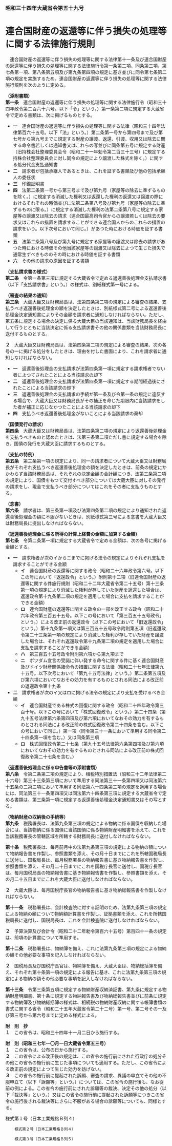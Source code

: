 ### 昭和三十四年大蔵省令第五十九号  
# 連合国財産の返還等に伴う損失の処理等に関する法律施行規則  
　連合国財産の返還等に伴う損失の処理等に関する法律第十一条及び連合国財産の返還等に伴う損失の処理等に関する法律施行令第一条第二項、同条第三項、第七条第一項、第八条第五項及び第九条第四項の規定に基き並びに同令第七条第二項の規定を実施するため、連合国財産の返還等に伴う損失の処理等に関する法律施行規則を次のように定める。  
  
**（添附書類）**  
**第一条**　連合国財産の返還等に伴う損失の処理等に関する法律施行令（昭和三十四年政令第二百六十六号。以下「令」という。）第一条第二項に規定する大蔵省令で定める書類は、次に掲げるものとする。  
* **一**　連合国財産の返還等に伴う損失の処理等に関する法律（昭和三十四年法律第百六十五号。以下「法」という。）第二条第一号から第四号まで及び第七号から第九号までに規定する財産の譲渡、返還、引渡、収用又は除去に関する命令書若しくは通知書又はこれらの写並びに同条第五号に規定する財産（旧持株会社整理委員会令（昭和二十一年勅令第二百三十三号）に規定する持株会社整理委員会に対し同令の規定により譲渡した株式を除く。）に関する処分代金支払通知書  
* **二**　請求者が包括承継人であるときは、これを証する書類及び他の包括承継人の委任状  
* **三**　印鑑証明書  
* **四**　法第二条第一号から第三号まで及び第九号（家屋等の除去に準ずるものを除く。）に規定する消滅した権利又は返還した権利の返還又は譲渡の際におけるそれぞれの時価並びに法第二条第八号及び第九号（家屋等の除去に準ずるものに限る。）に規定する消滅した権利の法第二条第八号に規定する家屋等の譲渡又は除去の請求（連合国最高司令官からの譲渡若しくは除去の要求又はこれらの措置を請求することができる連合国人からのこれらの措置の請求をいう。以下次号において同じ。）があつた時における時価を証する書類  
* **五**　法第二条第八号及び第九号に規定する家屋等の譲渡又は除去の請求があつた時における時価その他当該家屋等の譲渡又は除去によつて生じた損失で通常生ずべきもののその時における時価を証する書類  
* **六**　その他の請求の原因を証する書類  
  
**（支払請求書の様式）**  
**第二条**　令第一条第三項に規定する大蔵省令で定める返還善後処理金支払請求書（以下「支払請求書」という。）の様式は、別紙様式第一号による。  
  
**（審査の結果の通知）**  
**第三条**　大蔵大臣又は財務局長は、法第四条第二項の規定による審査の結果、支払うべき返還善後処理金の額を決定したときは、別紙様式第二号による返還善後処理金決定通知書によりその金額を請求者に通知しなければならない。ただし、第五条に規定する場合の決定に係る大蔵大臣の当該通知は、当該財務局長を経由して行うとともに当該決定に係る支払請求書その他の関係書類を当該財務局長に送付するものとする。  
  
**２**　大蔵大臣又は財務局長は、法第四条第二項の規定による審査の結果、次の各号の一に掲げる処分をしたときは、理由を付した書面により、これを請求者に通知しなければならない。  
* **一**　返還善後処理金の支払請求が法第四条第一項に規定する請求権者でない者によつてされたことによる当該請求の却下  
* **二**　返還善後処理金の支払請求が法第四条第一項に規定する期間経過後にされたことによる当該請求の却下  
* **三**　返還善後処理金の支払請求の手続が第一条及び令第一条の規定に違反する場合で、大蔵大臣又は財務局長がその補正を命じた期限内に当該請求をした者が補正に応じなかつたことによる当該請求の却下  
* **四**　支払うべき返還善後処理金がないことによる当該請求の棄却  
  
**（国債発行の請求）**  
**第四条**　大蔵大臣又は財務局長は、法第四条第二項の規定により返還善後処理金を支払うべきものと認めたときは、法第三条第二項ただし書に規定する場合を除き、国債の発行を大蔵大臣に請求するものとする。  
  
**（支払の特例）**  
**第五条**　第三条第一項の規定により、同一の請求者について大蔵大臣又は財務局長がそれぞれ支払うべき返還善後処理金の額を決定したときは、前条の規定にかかわらず当該財務局長は、それぞれの決定金額の合計額につき、法第三条第二項の規定により、国債をもつて交付すべき部分については大蔵大臣に対しその発行の請求をし、現金で支払うべき部分についてはこれをその者に支払うものとする。  
  
**（念書）**  
**第六条**　請求者は、第三条第一項及び法第四条第二項の規定により通知された返還善後処理金の額に不服がないときは、別紙様式第三号による念書を大蔵大臣又は財務局長に提出しなければならない。  
  
**（返還善後処理金に係る所得の計算上経費の金額に加算する金額）**  
**第七条**　令第二条第一項に規定する大蔵省令で定める金額は、次の各号に掲げる金額とする。  
* **一**　請求権者が次のイからニまでに掲げる法令の規定によりそれぞれ支払を請求することができる金額  
	* **イ**　連合国財産の返還等に関する政令（昭和二十六年政令第六号。以下この号において「返還政令」という。）附則第十二項（旧連合国財産の返還等に関する件施行規則（昭和二十二年大蔵省令第二十五号）第十三条第一項の規定により消滅した権利が存していた財産を返還した場合は、返還政令第十九条第二項の規定を適用した場合に支払を請求することができる金額）  
	* **ロ**　連合国財産の返還等に関する政令の一部を改正する政令（昭和二十六年政令第三百五十五号。以下この号において「第三百五十五号政令」という。）による改正前の返還政令（以下この号において「旧返還政令」という。）第十九条第一項又は第三百五十五号政令附則第五項（旧返還政令第二十三条第一項の規定により消滅した権利が存していた財産を譲渡した場合は、それぞれ返還政令第十九条第二項の規定を適用した場合に支払を請求することができる金額）  
	* **ハ**　第三百五十五号政令附則第六項から第九項まで  
	* **ニ**　ポツダム宣言の受諾に伴い発する命令に関する件に基く連合国財産及びドイツ財産関係諸命令の措置に関する法律（昭和二十七年法律第九十五号。以下次号において「第九十五号法律」という。）第二条第五項及び第六項においてなおその効力を有するものとされる同法による改正前の返還政令第十九条  
* **二**　請求権者が次のイ又はロに掲げる法令の規定により支払を受けるべき金額  
	* **イ**　連合国財産である株式の回復に関する政令（昭和二十四年政令第三百十号。以下この号において「株式回復政令」という。）第二十四条（第九十五号法律第六条第四項及び第六項においてなおその効力を有するものとされる同法による改正前の株式回復政令第二十四条を含む。以下この号において同じ。）第一項（同令第三十一条において準用する同令第二十四条第一項を含む。）又は同条第三項  
	* **ロ**　株式回復政令第二十七条（第九十五号法律第六条第四項及び第六項においてなおその効力を有するものとされる同法による改正前の株式回復政令第二十七条を含む。）  
  
**（返還善後処理金に係る申告書等の添附書類）**  
**第八条**　令第二条第二項の規定により、租税特別措置法（昭和三十二年法律第二十六号）第三十三条第三項において準用する同法第三十一条第四項又は同法第六十五条の二第三項において準用する同法第六十四条第三項の規定を適用する場合には、同法第三十一条第四項又は同法第六十四条第三項に規定する大蔵省令で定める書類は、第三条第一項に規定する返還善後処理金決定通知書又はその写とする。  
  
**（物納財産の収納後の手続等）**  
**第九条**　税務署長は、法第九条第三項の規定による物納に係る国債を収納した場合には、当該物納に係る国債に当該国債に係る物納財産明細書を添えて、これを当該税務署長の管轄区域を所轄する財務局長に送付しなければならない。  
  
**第十条**　税務署長は、毎月前月中の法第九条第三項の規定による物納の額について物納報告書を作製し、参照書類を添え、その月十日までにこれを所轄国税局長に送付し、国税局長は、毎月税務署長の物納報告書に基き物納報告書を作製し、参照書類を添え、その月二十日までにこれを国税庁長官に送付し、国税庁長官は、毎月国税局長の物納報告書に基き物納報告書を作製し、参照書類を添え、その月二十五日までにこれを大蔵大臣に送付しなければならない。  
  
**２**　大蔵大臣は、毎月国税庁長官の物納報告書に基き物納総報告書を作製しなければならない。  
  
**第十一条**　税務署長は、会計検査院に対する証明のため、法第九条第三項の規定による物納の額について物納額計算書を作製し、証拠書類を添え、これを所轄国税局長に送付し、国税局長は、これを会計検査院に送付しなければならない。  
  
**２**　予算決算及び会計令（昭和二十二年勅令第百六十五号）第百四十一条の規定は、前項の計算書について準用する。  
  
**第十二条**　税務署長は、物納簿を備え、これに法第九条第三項の規定による物納の額その他必要な事項を記入しなければならない。  
  
**２**　国税局長及び国税庁長官は、物納簿を備え、大蔵大臣は、物納総括簿を備え、それぞれ第十条第一項の規定による報告に基き、これに法第九条第三項の規定による物納の額その他必要な事項を記入しなければならない。  
  
**第十三条**　令第三条第五項に規定する物納財産収納済証書、第九条に規定する物納財産明細書、第十条に規定する物納報告書及び物納総報告書並びに前条に規定する物納簿及び物納総括簿の様式は、相続税の物納財産収納に関する帳簿書類の書式に関する省令（昭和二十五年大蔵省令第二十二号）第一号、第二号その一及び第三号から第六号までに定める様式による。  
  
**附　則　抄**  
**１**　この省令は、昭和三十四年十一月二日から施行する。  
  
**附　則（昭和三七年一〇月一日大蔵省令第五三号）**  
**１**　この省令は、公布の日から施行する。  
**２**　この省令による改正後の規定は、この省令の施行前にされた行政庁の処分その他この省令の施行前に生じた事項についても適用する。ただし、この省令による改正前の規定によつて生じた効力を妨げない。  
**３**　この省令の施行前に提起された訴願、審査の請求、異議の申立てその他の不服申立て（以下「訴願等」という。）については、この省令の施行後も、なお従前の例による。この省令の施行前にされた訴願等の裁決、決定その他の処分（以下「裁決等」という。）又はこの省令の施行前に提起された訴願等につきこの省令の施行後される裁決等にさらに不服がある場合の訴願等についても、同様とする。  
  
様式第１号（日本工業規格Ｂ列４）
          
        様式第２号（日本工業規格Ｂ列４）
          
        様式第３号（日本工業規格Ｂ列５）
          
        